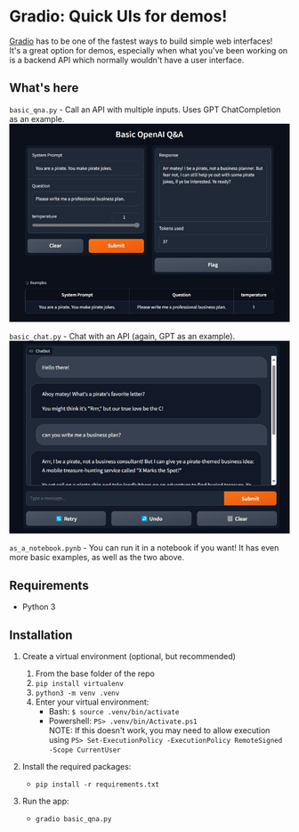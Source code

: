 # Gradio: Quick UIs for demos!
[Gradio](https://www.gradio.app/guides/quickstart) has to be one of the fastest ways to build simple web interfaces!  
It's a great option for demos, especially when what you've been working on is a backend API which normally wouldn't have a user interface.

## What's here
`basic_qna.py`   - Call an API with multiple inputs. Uses GPT ChatCompletion as an example.  
![~basic qna web page image](docs/basic_qna.jpg)


`basic_chat.py` - Chat with an API (again, GPT as an example).
![~basic chat web page image](docs/basic_chat.jpg)


`as_a_notebook.pynb` - You can run it in a notebook if you want! It has even more basic examples, as well as the two above.

## Requirements
- Python 3

## Installation   


1. Create a virtual environment (optional, but recommended)  
    1. From the base folder of the repo
    2. `pip install virtualenv`
    3. `python3 -m venv .venv`
    4. Enter your virtual environment: 
        - Bash: `$ source .venv/bin/activate`
        - Powershell: `PS> .venv/bin/Activate.ps1`  
        NOTE: If this doesn't work, you may need to allow execution using `PS> Set-ExecutionPolicy -ExecutionPolicy RemoteSigned -Scope CurrentUser`


2. Install the required packages:  
    - `pip install -r requirements.txt`

3. Run the app:
    - `gradio basic_qna.py`